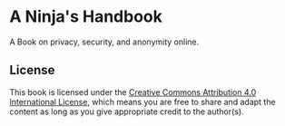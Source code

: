 # A Ninja's Handbook

A Book on privacy, security, and anonymity online.

## License

This book is licensed under the [Creative Commons Attribution 4.0 International License](https://creativecommons.org/licenses/by/4.0/), which means you are free to share and adapt the content as long as you give appropriate credit to the author(s).
